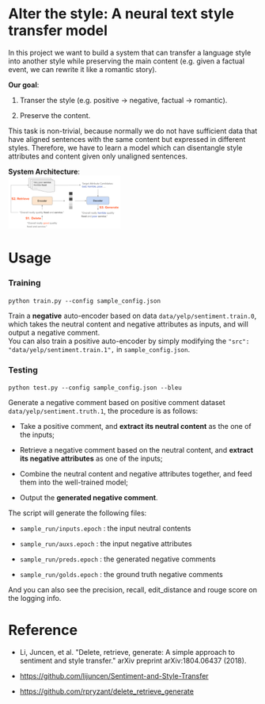 # Alter the style: A neural text style transfer model
In this project we want to build a system that can transfer a language style into another style while preserving the main content (e.g. given a factual event, we can rewrite it like a romantic story). 

**Our goal**: 

1. Transer the style (e.g. positive -> negative, factual -> romantic).

2. Preserve the content.


This task is non-trivial, because normally we do not have sufficient data that have aligned sentences with the same content but expressed in different styles. Therefore, we have to learn a model which can disentangle style attributes and content given only unaligned sentences.

**System Architecture**: 
<br>
<img src="https://github.com/ddddwy/text-style-transfer/raw/master/data/model.png" width=45%>
<br>

# Usage

### Training

`python train.py --config sample_config.json`

Train a **negative** auto-encoder based on data `data/yelp/sentiment.train.0`, which takes the neutral content and negative attributes as inputs,
and will output a negative comment. <br>
You can also train a positive auto-encoder by simply modifying the `"src": "data/yelp/sentiment.train.1",` in `sample_config.json`.<br>


### Testing

`python test.py --config sample_config.json --bleu`

Generate a negative comment based on positive comment dataset `data/yelp/sentiment.truth.1`, the procedure is as follows:

* Take a positive comment, and **extract its neutral content** as the one of the inputs;

* Retrieve a negative comment based on the neutral content, and **extract its negative attributes** as one of the inputs;

* Combine the neutral content and negative attributes together, and feed them into the well-trained model;

* Output the **generated negative comment**.


The script will generate the following files:

* `sample_run/inputs.epoch` : the input neutral contents

* `sample_run/auxs.epoch` : the input negative attributes

* `sample_run/preds.epoch` : the generated negative comments

* `sample_run/golds.epoch` : the ground truth negative comments

And you can also see the precision, recall, edit_distance and rouge score on the logging info.

# Reference

* Li, Juncen, et al. "Delete, retrieve, generate: A simple approach to sentiment and style transfer." arXiv preprint arXiv:1804.06437 (2018).

* https://github.com/lijuncen/Sentiment-and-Style-Transfer

* https://github.com/rpryzant/delete_retrieve_generate